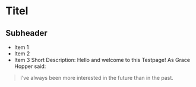 # Titel
## Subheader
* Item 1
* Item 2
* Item 3
Short Description: Hello and welcome to this Testpage!
As Grace Hopper said:
> I’ve always been more interested
> in the future than in the past.